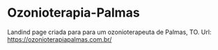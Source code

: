 ﻿# Ozonioterapia-Palmas
Landind page criada para para um ozonioterapeuta de Palmas, TO.
Url: https://ozonioterapiapalmas.com.br/
